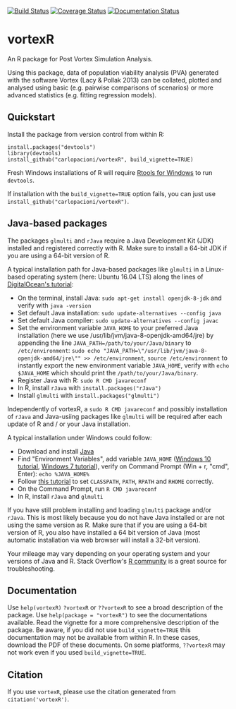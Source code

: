 [![Build Status](https://travis-ci.org/carlopacioni/vortexR.svg?branch=master)](https://travis-ci.org/carlopacioni/vortexR)
[![Coverage Status](https://coveralls.io/repos/github/carlopacioni/vortexR/badge.svg?branch=master)](https://coveralls.io/github/carlopacioni/vortexR?branch=master)
[![Documentation Status](https://readthedocs.org/projects/vortexr/badge/?version=latest)](https://readthedocs.org/projects/vortexr/?badge=latest)

# vortexR
An R package for Post Vortex Simulation Analysis.  

Using this package, data of population viability analysis (PVA) generated with the software Vortex (Lacy & Pollak 2013) can be collated, plotted and analysed using basic (e.g. pairwise comparisons of scenarios) or more advanced statistics (e.g. fitting regression models).

## Quickstart
Install the package from version control from within R:
```
install.packages("devtools")
library(devtools)
install_github("carlopacioni/vortexR", build_vignette=TRUE)
``` 
Fresh Windows installations of R will require [Rtools for Windows](https://cran.r-project.org/bin/windows/Rtools/) to run `devtools`.

If installation with the ```build_vignette=TRUE``` option fails, you can just use ```install_github("carlopacioni/vortexR")```.

## Java-based packages
The packages ```glmulti``` and ```rJava``` require a Java Development Kit (JDK) installed and registered correctly with R. Make sure to install a 64-bit JDK if you are using a 64-bit version of R. 

A typical installation path for Java-based packages like `glmulti` in a Linux-based operating system (here: Ubuntu 16.04 LTS) along the lines of [DigitalOcean's tutorial](https://www.digitalocean.com/community/tutorials/how-to-install-java-on-ubuntu-with-apt-get):

* On the terminal, install Java: `sudo apt-get install openjdk-8-jdk` and verify with `java -version`
* Set default Java installation: `sudo update-alternatives --config java`
* Set default Java compiler: `sudo update-alternatives --config javac`
* Set the environment variable `JAVA_HOME` to your preferred Java installation 
  (here we use /usr/lib/jvm/java-8-openjdk-amd64/jre) by 
  appending the line `JAVA_PATH=/path/to/your/Java/binary` to `/etc/environment`:
  `sudo echo "JAVA_PATH=\"/usr/lib/jvm/java-8-openjdk-amd64/jre\"" >> /etc/environment`, 
  `source /etc/environment` to instantly export the new environment variable `JAVA_HOME`,
  verify with `echo $JAVA_HOME` which should print the `/path/to/your/Java/binary`.
* Register Java with R: `sudo R CMD javareconf`
* In R, install `rJava` with `install.packages("rJava")`
* Install `glmulti` with `install.packages("glmulti")`

Independently of vortexR, a `sudo R CMD javareconf` and possibly installation of `rJava` and Java-usiing packages like `glmulti` will be required after each update of R and / or your Java installation.

A typical installation under Windows could follow:

* Download and install [Java](https://java.com/en/)
* Find "Environment Variables", add variable `JAVA_HOME` 
  ([Windows 10 tutorial](https://javatutorial.net/set-java-home-windows-10), 
  [Windows 7 tutorial](http://www.robertsindall.co.uk/blog/setting-java-home-variable-in-windows/)),
  verify on Command Prompt (Win + r, "cmd", Enter): `echo %JAVA_HOME%`
* Follow [this tutorial](https://support.microsoft.com/en-au/help/3103813/qa-when-i-try-to-load-the-rjava-package-using-the-library-command,-i-get-an-error) to set `CLASSPATH`, `PATH`, `RPATH` and `RHOME` correctly.
* On the Command Prompt, run `R CMD javareconf`
* In R, install `rJava` and `glmulti`

If you have still problem installing and loading ```glmulti``` package and/or ```rJava```. This is most likely because you do not have Java installed or are not using the same version as R. Make sure that if you are using a 64-bit version of R, you also have installed a 64 bit version of Java (most automatic installation via web browser will install a 32-bit version). 

Your mileage may vary depending on your operating system and your versions of Java and R. 
Stack Overflow's [R community](http://stackoverflow.com/questions/tagged/r) is a great source for troubleshooting.

## Documentation
Use `help(vortexR)` `?vortexR` or `??vortexR` to see a broad description of the package.
Use `help(package = "vortexR")` to see the documentations available. Read the vignette for a more comprehensive description of the package. Be aware, if you did not use ```build_vignette=TRUE``` this documentation may not be available from within R. In these cases, download the PDF of these documents. On some platforms, `??vortexR` may not work even if you used ```build_vignette=TRUE```.

## Citation
If you use `vortexR`, please use the citation generated from `citation('vortexR')`.
